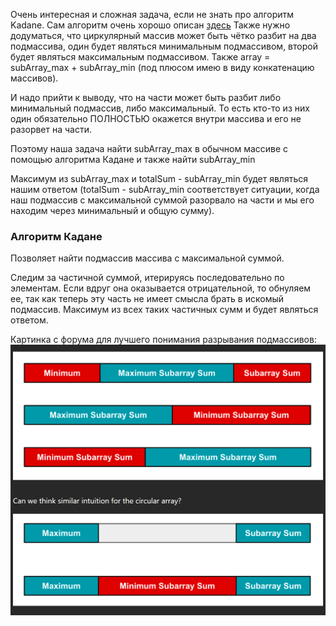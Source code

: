 Очень интересная и сложная задача, если не знать про алгоритм Kadane.
Сам алгоритм очень хорошо описан [здесь](https://e-maxx.ru/algo/maximum_average_segment)
Также нужно додуматься, что циркулярный массив может быть чётко разбит на два подмассива, один будет являться минимальным подмассивом, второй будет являться максимальным подмассивом.
Также array = subArray_max + subArray_min (под плюсом имею в виду конкатенацию массивов).

И надо прийти к выводу, что на части может быть разбит либо минимальный подмассив, либо максимальный. То есть кто-то из них один обязательно ПОЛНОСТЬЮ окажется внутри массива и его не разорвет на части. 

Поэтому наша задача найти subArray_max в обычном массиве с помощью алгоритма Кадане и также найти subArray_min

Максимум из subArray_max и totalSum - subArray_min будет являться нашим ответом (totalSum - subArray_min соответствует ситуации, когда наш подмассив с максимальной суммой разорвало на части и мы его находим через минимальный и общую сумму).


### Алгоритм Кадане

Позволяет найти подмассив массива с максимальной суммой. 

Следим за частичной суммой, итерируясь последовательно по элементам. Если вдруг она оказывается отрицательной, то обнуляем ее, так как теперь эту часть не имеет смысла брать в искомый подмассив.
Максимум из всех таких частичных сумм и будет являться ответом.

Картинка с форума для лучшего понимания разрывания подмассивов:
![](Screenshot_2.png)